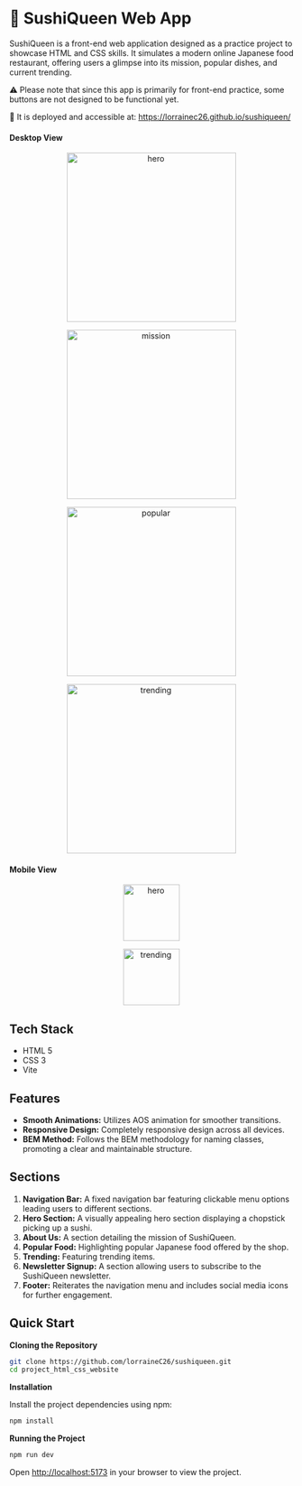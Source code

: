 # 🍣 SushiQueen Web App

SushiQueen is a front-end web application designed as a practice project to showcase HTML and CSS skills. It simulates a modern online Japanese food restaurant, offering users a glimpse into its mission, popular dishes, and current trending.

⚠️ Please note that since this app is primarily for front-end practice, some buttons are not designed to be functional yet.

🌸 It is deployed and accessible at: https://lorrainec26.github.io/sushiqueen/

#### Desktop View
<p align="center">
  <img src=https://github.com/lorraineC26/sushiqueen/blob/main/public/hero.png?raw=true alt="hero" width="300px" style="display: block; margin: 0 auto;">
</p>

<p align="center">
  <img src=https://github.com/lorraineC26/sushiqueen/blob/main/public/mission.png?raw=true alt="mission" width="300px" style="display: block; margin: 0 auto;">
</p>
<p align="center">
  <img src=https://github.com/lorraineC26/sushiqueen/blob/main/public/popular.png?raw=true alt="popular" width="300px" style="display: block; margin: 0 auto;">
</p>
<p align="center">
  <img src=https://github.com/lorraineC26/sushiqueen/blob/main/public/trending.png?raw=true alt="trending" width="300px" style="display: block; margin: 0 auto;">
</p>

#### Mobile View
<p align="center">
  <img src=https://github.com/lorraineC26/sushiqueen/blob/main/public/mobile-hero.png?raw=true alt="hero" width="100px" style="display: block; margin: 0 auto;">
</p>

<p align="center">
  <img src=https://github.com/lorraineC26/sushiqueen/blob/main/public/mobile-trending.png?raw=true alt="trending" width="100px" style="display: block; margin: 0 auto;">
</p>

## Tech Stack

- HTML 5
- CSS 3
- Vite

## Features

- **Smooth Animations:** Utilizes AOS animation for smoother transitions.
- **Responsive Design:** Completely responsive design across all devices.
- **BEM Method:** Follows the BEM methodology for naming classes, promoting a clear and maintainable structure.

## Sections

1. **Navigation Bar:** A fixed navigation bar featuring clickable menu options leading users to different sections.
2. **Hero Section:** A visually appealing hero section displaying a chopstick picking up a sushi.
3. **About Us:** A section detailing the mission of SushiQueen.
4. **Popular Food:** Highlighting popular Japanese food offered by the shop.
5. **Trending:** Featuring trending items.
6. **Newsletter Signup:** A section allowing users to subscribe to the SushiQueen newsletter.
7. **Footer:** Reiterates the navigation menu and includes social media icons for further engagement.

## Quick Start

**Cloning the Repository**

```bash
git clone https://github.com/lorraineC26/sushiqueen.git
cd project_html_css_website
```

**Installation**

Install the project dependencies using npm:

```bash
npm install
```

**Running the Project**

```bash
npm run dev
```

Open [http://localhost:5173](http://localhost:5173) in your browser to view the project.
